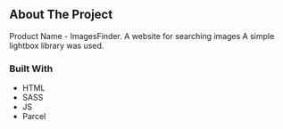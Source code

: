 ## About The Project

Product Name - ImagesFinder. 
A website for searching images A simple lightbox library was used.


### Built With
* HTML
* SASS
* JS
* Parcel
